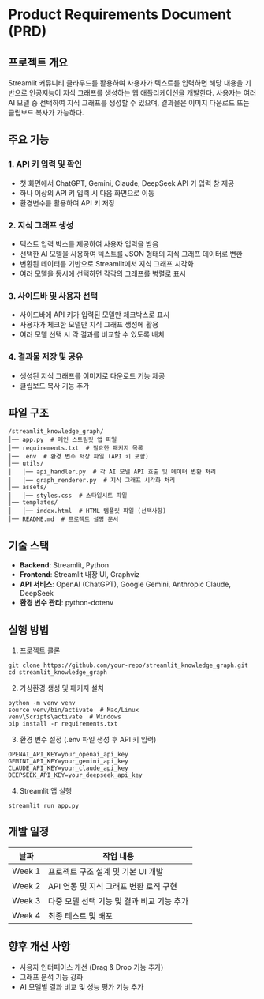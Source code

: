 # Product Requirements Document (PRD)

## 프로젝트 개요
Streamlit 커뮤니티 클라우드를 활용하여 사용자가 텍스트를 입력하면 해당 내용을 기반으로 인공지능이 지식 그래프를 생성하는 웹 애플리케이션을 개발한다. 사용자는 여러 AI 모델 중 선택하여 지식 그래프를 생성할 수 있으며, 결과물은 이미지 다운로드 또는 클립보드 복사가 가능하다.

## 주요 기능
### 1. API 키 입력 및 확인
- 첫 화면에서 ChatGPT, Gemini, Claude, DeepSeek API 키 입력 창 제공
- 하나 이상의 API 키 입력 시 다음 화면으로 이동
- 환경변수를 활용하여 API 키 저장

### 2. 지식 그래프 생성
- 텍스트 입력 박스를 제공하여 사용자 입력을 받음
- 선택한 AI 모델을 사용하여 텍스트를 JSON 형태의 지식 그래프 데이터로 변환
- 변환된 데이터를 기반으로 Streamlit에서 지식 그래프 시각화
- 여러 모델을 동시에 선택하면 각각의 그래프를 병렬로 표시

### 3. 사이드바 및 사용자 선택
- 사이드바에 API 키가 입력된 모델만 체크박스로 표시
- 사용자가 체크한 모델만 지식 그래프 생성에 활용
- 여러 모델 선택 시 각 결과를 비교할 수 있도록 배치

### 4. 결과물 저장 및 공유
- 생성된 지식 그래프를 이미지로 다운로드 기능 제공
- 클립보드 복사 기능 추가

## 파일 구조
```
/streamlit_knowledge_graph/
│── app.py  # 메인 스트림릿 앱 파일
│── requirements.txt  # 필요한 패키지 목록
│── .env  # 환경 변수 저장 파일 (API 키 포함)
│── utils/
│   │── api_handler.py  # 각 AI 모델 API 호출 및 데이터 변환 처리
│   │── graph_renderer.py  # 지식 그래프 시각화 처리
│── assets/
│   │── styles.css  # 스타일시트 파일
│── templates/
│   │── index.html  # HTML 템플릿 파일 (선택사항)
│── README.md  # 프로젝트 설명 문서
```

## 기술 스택
- **Backend**: Streamlit, Python
- **Frontend**: Streamlit 내장 UI, Graphviz
- **API 서비스**: OpenAI (ChatGPT), Google Gemini, Anthropic Claude, DeepSeek
- **환경 변수 관리**: python-dotenv

## 실행 방법
1. 프로젝트 클론
```
git clone https://github.com/your-repo/streamlit_knowledge_graph.git
cd streamlit_knowledge_graph
```
2. 가상환경 생성 및 패키지 설치
```
python -m venv venv
source venv/bin/activate  # Mac/Linux
venv\Scripts\activate  # Windows
pip install -r requirements.txt
```
3. 환경 변수 설정 (.env 파일 생성 후 API 키 입력)
```
OPENAI_API_KEY=your_openai_api_key
GEMINI_API_KEY=your_gemini_api_key
CLAUDE_API_KEY=your_claude_api_key
DEEPSEEK_API_KEY=your_deepseek_api_key
```
4. Streamlit 앱 실행
```
streamlit run app.py
```

## 개발 일정
| 날짜 | 작업 내용 |
|------|-----------|
| Week 1 | 프로젝트 구조 설계 및 기본 UI 개발 |
| Week 2 | API 연동 및 지식 그래프 변환 로직 구현 |
| Week 3 | 다중 모델 선택 기능 및 결과 비교 기능 추가 |
| Week 4 | 최종 테스트 및 배포 |

## 향후 개선 사항
- 사용자 인터페이스 개선 (Drag & Drop 기능 추가)
- 그래프 분석 기능 강화
- AI 모델별 결과 비교 및 성능 평가 기능 추가

